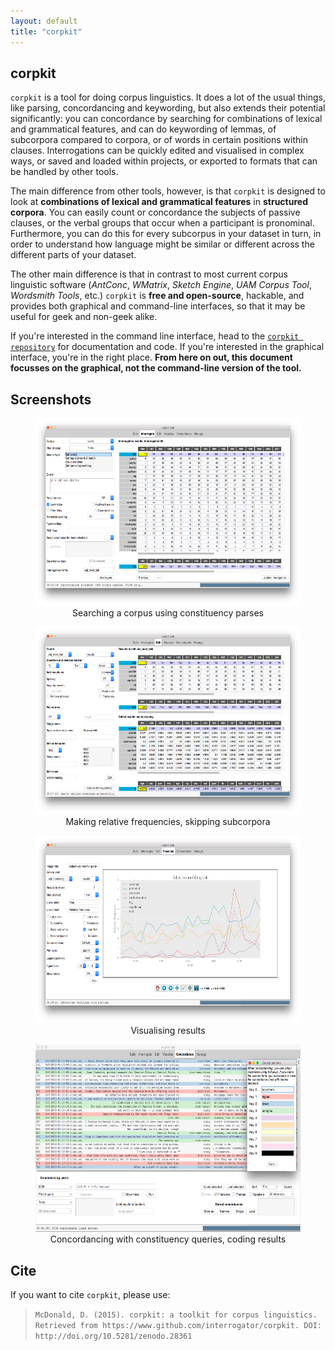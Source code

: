 ```yaml
---
layout: default
title: "corpkit"
---
```


## corpkit

`corpkit` is a tool for doing corpus linguistics. It does a lot of the usual things, like parsing, concordancing and keywording, but also extends their potential significantly: you can concordance by searching for combinations of lexical and grammatical features, and can do keywording of lemmas, of subcorpora compared to corpora, or of words in certain positions within clauses. Interrogations can be quickly edited and visualised in complex ways, or saved and loaded within projects, or exported to formats that can be handled by other tools.

The main difference from other tools, however, is that `corpkit` is designed to look at **combinations of lexical and grammatical features** in **structured corpora**. You can easily count or concordance the subjects of passive clauses, or the verbal groups that occur when a participant is pronominal. Furthermore, you can do this for every subcorpus in your dataset in turn, in order to understand how language might be similar or different across the different parts of your dataset.

The other main difference is that in contrast to most current corpus linguistic software (*AntConc*, *WMatrix*, *Sketch Engine*, *UAM Corpus Tool*, *Wordsmith Tools*, etc.) `corpkit` is **free and open-source**, hackable, and provides both graphical and command-line interfaces, so that it may be useful for geek and non-geek alike. 

If you're interested in the command line interface, head to the [`corpkit repository`](https://www.github.com/interrogator/corpkit) for documentation and code. If you're interested in the graphical interface, you're in the right place. **From here on out, this document focusses on the graphical, not the command-line version of the tool.**

## Screenshots

<figure> <center>
  <img src="https://raw.githubusercontent.com/interrogator/risk/master/images/interro.png" alt="Interrogating" width="600" height="300">
  <figcaption>Searching a corpus using constituency parses</figcaption> </center>
</figure> 

<figure><center>
  <img src="https://raw.githubusercontent.com/interrogator/risk/master/images/editing.png" alt="Editing" width="600" height="300">
  <figcaption>Making relative frequencies, skipping subcorpora</figcaption>
</figure></center>

<figure><center>
  <img src="https://raw.githubusercontent.com/interrogator/risk/master/images/plott.png" alt="Visualising" width="600" height="300">
  <figcaption>Visualising results</figcaption>
</figure></center>

<figure><center>
  <img src="https://raw.githubusercontent.com/interrogator/risk/master/images/conc2.png" alt="Concordancing" width="560" height="300">
  <figcaption>Concordancing with constituency queries, coding results</figcaption></center>
</figure> 

## Cite

If you want to cite `corpkit`, please use:

> `McDonald, D. (2015). corpkit: a toolkit for corpus linguistics. Retrieved from https://www.github.com/interrogator/corpkit. DOI: http://doi.org/10.5281/zenodo.28361`
